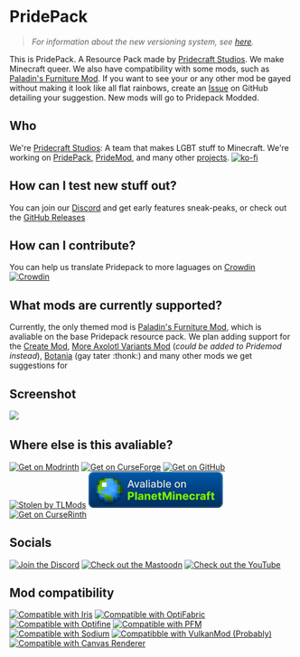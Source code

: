 <!-- Cuties -->
# PridePack
> *For information about the new versioning system, see [here](VERSIONING.md).*

This is PridePack. A Resource Pack made by [Pridecraft Studios](https://github.com/pridecraft-studios). We make Minecraft queer.
We also have compatibility with some mods, such as [Paladin's Furniture Mod](https://modrinth.com/mod/paladins-furniture). If you want to see your  or any other mod be gayed without making it look like all flat rainbows, create an [Issue](https://github.com/Pridecraft-Studios/pridepack-modded/issues/new) on GitHub detailing your suggestion. New mods will go to Pridepack Modded.
## Who
We're [Pridecraft Studios](https://pridecraft.gay): A team that makes LGBT stuff to Minecraft. We're working on [PridePack](https://github.com/Pridecraft-Studios/PridePack), [PrideMod](https://github.com/Pridecraft-Studios/PrideMod), and many other [projects](https://github.com/orgs/Pridecraft-Studios/repositories).
[![ko-fi](https://rawcdn.githack.com/intergrav/devins-badges/1aec26abb75544baec37249f42008b2fcc0e731f/assets/cozy/donate/kofi-plural_vector.svg)](https://ko-fi.com/W7W4NLJWR)
## How can I test new stuff out?
You can join our [Discord](https://discord.pridecraft.gay) and get early features sneak-peaks, or check out the [GitHub Releases](https://github.com/pridecraft-studios/pridepack)
## How can I contribute?
You can help us translate Pridepack to more laguages on [Crowdin](https://crowdin.com/project/pridepack/settings) [![Crowdin](https://badges.crowdin.net/pridepack/localized.svg)](https://crowdin.com/project/pridepack)
## What mods are currently supported?
Currently, the only themed mod is [Paladin's Furniture Mod](https://modrinth.com/mod/paladins-furniture), which is avaliable on the base Pridepack resource pack.
We plan adding support for the [Create Mod](https://modrinth.com/mod/create), [More Axolotl Variants Mod](https://modrinth.com/mod/mavm) (*could be added to Pridemod instead*), [Botania](https://modrinth.com/mod/botania) (gay tater :thonk:) and many other mods we get suggestions for
## Screenshot
<img src="https://rawcdn.githack.com/Nu-Git/blurryface/433edb005503d3502d0abfae2354e993cc7b25c4/pridecraft/5.0/images/description/BIIS%20EVERYWHERE.png?raw=true">

## Where else is this avaliable?
[![Get on Modrinth](https://rawcdn.githack.com/intergrav/devins-badges/1aec26abb75544baec37249f42008b2fcc0e731f/assets/cozy/available/modrinth_64h.png?raw=true)](https://modrinth.com/resourcepack/pridepack) [![Get on CurseForge](https://rawcdn.githack.com/intergrav/devins-badges/1aec26abb75544baec37249f42008b2fcc0e731f/assets/cozy/available/curseforge_64h.png?raw=true)](https://www.curseforge.com/minecraft/texture-packs/pride-pack) [![Get on GitHub](https://rawcdn.githack.com/intergrav/devins-badges/1aec26abb75544baec37249f42008b2fcc0e731f/assets/cozy/available/git_64h.png?raw=true)](https://github.com/Pridecraft-Studios/pridepack) [![Stolen by TLMods](https://rawcdn.githack.com/Nu-Git/blurrybadges/88c6971e38f189d9dc9393c8a4933974559c3c1d/badges/64h/Stolen%20By%20TLMods.png?raw=true)](https://tlmods.org/en/resourcepacks/pride-pack/) [![Get on PMC](https://github.com/Nu-Git/blurrybadges/blob/main/badges/64h/Avaliable%20On%20PMC.png?raw=true)](https://www.planetminecraft.com/member/canalnu/) [
![Get on CurseRinth](https://rawcdn.githack.com/Nu-Git/blurrybadges/88c6971e38f189d9dc9393c8a4933974559c3c1d/badges/64h/Avaliable%20on%20Curserinth.png?raw=true)](https://curserinth.kuylar.dev/resourcepack/respack__pride-pack)
## Socials
[![Join the Discord](https://rawcdn.githack.com/intergrav/devins-badges/1aec26abb75544baec37249f42008b2fcc0e731f/assets/cozy/social/discord-plural_64h.png?raw=true)](https://discord.pridecraft.gay) [![Check out the Mastoodn](https://rawcdn.githack.com/intergrav/devins-badges/1aec26abb75544baec37249f42008b2fcc0e731f/assets/cozy/social/mastodon-plural_64h.png?raw=true)](https://tech.lgbt/@pridecraft) [ ![Check out the YouTube](https://rawcdn.githack.com/intergrav/devins-badges/1aec26abb75544baec37249f42008b2fcc0e731f/assets/cozy/social/youtube-plural_64h.png?raw=true)](https://youtube.com/@PridecraftStudios)
## Mod compatibility
[![Compatible with Iris](https://rawcdn.githack.com/Nu-Git/questionmark-badges/88c6971e38f189d9dc9393c8a4933974559c3c1d/badges/1Xpng/Compatible%20with%20Iris%20Shaders@1x-1.png?raw=true)](https://irisshaders.net/) [![Compatible with OptiFabric](https://rawcdn.githack.com/Nu-Git/questionmark-badges/88c6971e38f189d9dc9393c8a4933974559c3c1d/badges/1Xpng/Compatible%20with%20Optifabric@1x.png?raw=true)](https://www.curseforge.com/minecraft/mc-mods/optifabric) [![Compatible with Optifine](https://github.com/Nu-Git/questionmark-badges/blob/main/badges/1Xpng/Compatible%20with%20Optifine@1x.png?raw=true)](https://optifine.net)
[![Compatible with PFM](https://github.com/Nu-Git/questionmark-badges/blob/main/badges/1Xpng/Compatible%20with%20PFM@1x.png?raw=true)](https://modrinth.com/mod/paladins-furniture) [![Compatible with Sodium](https://github.com/Nu-Git/questionmark-badges/blob/main/badges/1Xpng/Compatible%20with%20Sodium@1x.png?raw=true)](https://modrinth.com/mod/sodium)
[![Compatibble with VulkanMod (Probably)](https://github.com/Nu-Git/questionmark-badges/blob/main/pridepack-4.20/Compatible%20with%20VulkanMod.png?raw=true)](https://modrinth.com/mod/vulkanmod) [![Compatible with Canvas Renderer](https://github.com/Nu-Git/questionmark-badges/blob/main/pridepack-4.20/Compatible%20with%20Canvas.png?raw=true)](https://modrinth.com/mod/canvas)

<!--stackedit_data:
eyJoaXN0b3J5IjpbLTMyOTAwMDg4NSwzMTI5Nzc0NiwxNTk5ND
QzODY0LC0xMjc3NDAyMzQ1LDE0ODU4MDkwMTcsLTEzNDIxMDIw
OTksMTE5NDc5MTU2M119
-->
